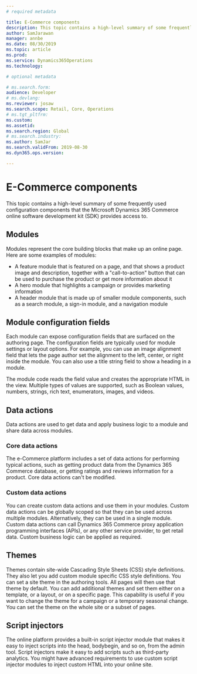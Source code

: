 ```yaml
---
# required metadata

title: E-Commerce components
description: This topic contains a high-level summary of some frequently used e-Commerce configuration components that the e-Commerce software development kit (SDK) provides access to in Microsoft Dynamics 365 for Commerce.
author: SamJarawan
manager: annbe
ms.date: 08/30/2019
ms.topic: article
ms.prod: 
ms.service: Dynamics365Operations
ms.technology: 

# optional metadata

# ms.search.form: 
audience: Developer
# ms.devlang: 
ms.reviewer: josaw
ms.search.scope: Retail, Core, Operations
# ms.tgt_pltfrm: 
ms.custom: 
ms.assetid: 
ms.search.region: Global
# ms.search.industry: 
ms.author: SamJar
ms.search.validFrom: 2019-08-30
ms.dyn365.ops.version: 

---
```

# E-Commerce components

This topic contains a high-level summary of some frequently used configuration components that the Microsoft Dynamics 365 Commerce online software development kit (SDK) provides access to.

## Modules

Modules represent the core building blocks that make up an online page. Here are some examples of modules:

- A feature module that is featured on a page, and that shows a product image and description, together with a "call-to-action" button that can be used to purchase the product or get more information about it
- A hero module that highlights a campaign or provides marketing information
- A header module that is made up of smaller module components, such as a search module, a sign-in module, and a navigation module

## Module configuration fields

Each module can expose configuration fields that are surfaced on the authoring page. The configuration fields are typically used for module settings or layout options. For example, you can use an image alignment field that lets the page author set the alignment to the left, center, or right inside the module. You can also use a title string field to show a heading in a module.

The module code reads the field value and creates the appropriate HTML in the view. Multiple types of values are supported, such as Boolean values, numbers, strings, rich text, enumerators, images, and videos.

## Data actions

Data actions are used to get data and apply business logic to a module and share data across modules.

### Core data actions

The e-Commerce platform includes a set of data actions for performing typical actions, such as getting product data from the Dynamics 365 Commerce database, or getting ratings and reviews information for a product. Core data actions can't be modified.

### Custom data actions

You can create custom data actions and use them in your modules. Custom data actions can be globally scoped so that they can be used across multiple modules. Alternatively, they can be used in a single module. Custom data actions can call Dynamics 365 Commerce proxy application programming interfaces (APIs), or any other service provider, to get retail data. Custom business logic can be applied as required.

## Themes

Themes contain site-wide Cascading Style Sheets (CSS) style definitions. They also let you add custom module specific CSS style definitions. You can set a site theme in the authoring tools. All pages will then use that theme by default. You can add additional themes and set them either on a template, or a layout, or on a specific page. This capability is useful if you want to change the theme for a campaign or a temporary seasonal change. You can set the theme on the whole site or a subset of pages.

## Script injectors

The online platform provides a built-in script injector module that makes it easy to inject scripts into the head, bodybegin, and so on, from the admin tool. Script injectors make it easy to add scripts such as third-party analytics. You might have advanced requirements to use custom script injector modules to inject custom HTML into your online site.
